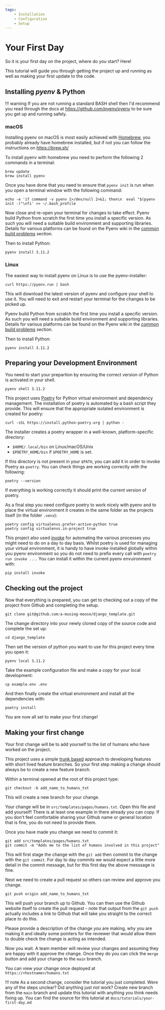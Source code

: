 ```yaml
---
tags:
    - Installation
    - Configuration
    - Setup
---
```

# Your First Day

So it is your first day on the project, where do you start? Here!

This tutorial will guide you through getting the project up and running as well as
making your first update to the code.

## Installing _pyenv_ & Python

!!! warning
    If you are not running a standard BASH shell then I'd recommend you read through the
    docs at <https://github.com/pyenv/pyenv> to be sure you get up and running safely.

### macOS

Installing pyenv on macOS is most easily achieved with [Homebrew][homebrew], you
probably already have homebrew installed, but if not you can follow the instructions on
<https://brew.sh/>

To install pyenv with homebrew you need to perform the following 2 commands in a
terminal:

```shell
brew update
brew install pyenv
```

Once you have done that you need to ensure that `pyenv init` is run when you open a
terminal window with the following command:

```shell
echo -e 'if command -v pyenv 1>/dev/null 2>&1; then\n  eval "$(pyenv init -)"\nfi' >> ~/.bash_profile
```

Now close and re-open your terminal for changes to take effect. Pyenv build Python from
scratch the first time you install a specific version. As such you will need a suitable
build environment and supporting libraries. Details for various platforms can be found
on the Pyenv wiki in the [common build problems][pyenv-build] section.

Then to install Python:

```shell
pyenv install 3.11.2
```

### Linux

The easiest way to install pyenv on Linux is to use the pyenv-installer:

```shell
curl https://pyenv.run | bash
```

This will download the latest version of pyenv and configure your shell to use it. You
will need to exit and restart your terminal for the changes to be picked up.

Pyenv build Python from scratch the first time you install a specific version. As such
you will need a suitable build environment and supporting libraries. Details for various
platforms can be found on the Pyenv wiki in the [common build problems][pyenv-build]
section.

Then to install Python:

```shell
pyenv install 3.11.2
```

## Preparing your Development Environment

You need to start your prepartion by ensuring the correct version of Python is activated
in your shell.

```shell
pyenv shell 3.11.2
```

This project uses [Poetry][poetry] for Python virtual environment and dependency
management. The installation of poetry is automated by a bash script they provide. This
will ensure that the appropriate isolated environment is created for poetry:

```shell
curl -sSL https://install.python-poetry.org | python -
```

The installer creates a poetry wrapper in a well-known, platform-specific directory:

- `$HOME/.local/bin` on Linux/macOS/Unix
- `$POETRY_HOME/bin` if `$POETRY_HOME` is set.

If this directory is not present in your `$PATH`, you can add it in order to invoke
Poetry as `poetry`. You can check things are working correctly with the following:

```shell
poetry --version
```

If everything is working correctly it should print the current version of poetry.

As a final step you need configure poetry to work nicely with pyenv and to place the
virtual environment it creates in the same folder as the projects itself (in the folder
`.venv`):

```shell
poetry config virtualenvs.prefer-active-python true
poetry config virtualenvs.in-project true
```

This project also used [invoke][pyinvoke] for automating the various processes you might
need to do on a day to day basis. Whilst poetry is used for managing your virtual
environment, it is handy to have invoke installed globally within you pyenv environment
so you do not need to prefix every call with `poetry run invoke ...`. You can install it
within the current pyenv envuironment with:

```shell
pip install invoke
```

## Checking out the project

Now that everything is prepared, you can get to checking out a copy of the project from
Github and completing the setup.

```shell
git clone git@github.com:a-musing-moose/django_template.git
```

The change directory into your newly cloned copy of the source code and complete the
set up:

```shell
cd django_template
```

Then set the version of python you want to use for this project every time you open it:

```shell
pyenv local 3.11.2
```

Take the example configuration file and make a copy for your local development:

```shell
cp example.env .env
```

And then finally create the virtual environment and install all the dependencies with:

```shell
poetry install
```

You are now all set to make your first change!

## Making your first change

Your first change will be to add yourself to the list of humans who have worked on the
project.

This project uses a simple [trunk based][trunkbased] approach to developing features
with short lived feature branches. So your first step making a change should always be
to create a new feature branch.

Within a terminal opened at the root of this project type:

```shell
git checkout -b add_name_to_humans_txt
```

This will create a new branch for your change.

Your change will be in `src/templates/pages/humans.txt`. Open this file and add
yourself! There is at least one example in there already you can copy. If you don't feel
comfortable sharing your Github name or general location that is fine, you do not need
to provide them.

Once you have made you change we need to commit it:

```shell
git add src/templates/pages/humans.txt
git commit -m "Adds me to the list of humans involved in this project"
```

This will first stage the change with the `git add` then commit to the change with the
`git commit`. For day to day commits we would expect a little more detail in the commit
message, but for this first day the above messsage is fine.

Next we need to create a pull request so others can review and approve you change.

```shell
git push origin add_name_to_humans_txt
```

This will push your branch up to Github. You can then use the Github website itself to
create the pull request - note that output from the `git push` actually includes a link
to Github that will take you straight to the correct place to do this.

Please provide a description of the change you are making, why you are making it and
ideally some pointers for the reviewer that would allow them to double check the change
is acting as intended.

Now you wait. A team member will review your changes and assuming they are happy with it
approve the change. Once they do you can click the `merge` button and add your change to
the `main` branch.

You can view your change once deployed at `https://<hostname>/humans.txt`

!!! note
    As a second change, consider the tutorial you just completed. Were any of the steps
    unclear? Did anything just _not_ work? Create new branch from the `main` branch and
    update this tutorial with anything you think needs fixing up. You can find the
    source for this tutorial at `docs/tutorials/your-first-day.md`

<!-- Links -->
[homebrew]: https://brew.sh/
[pyenv-build]: https://github.com/pyenv/pyenv/wiki/common-build-problems
[poetry]: https://python-poetry.org/
[pyinvoke]: https://www.pyinvoke.org/
[trunkbased]: https://trunkbaseddevelopment.com/
